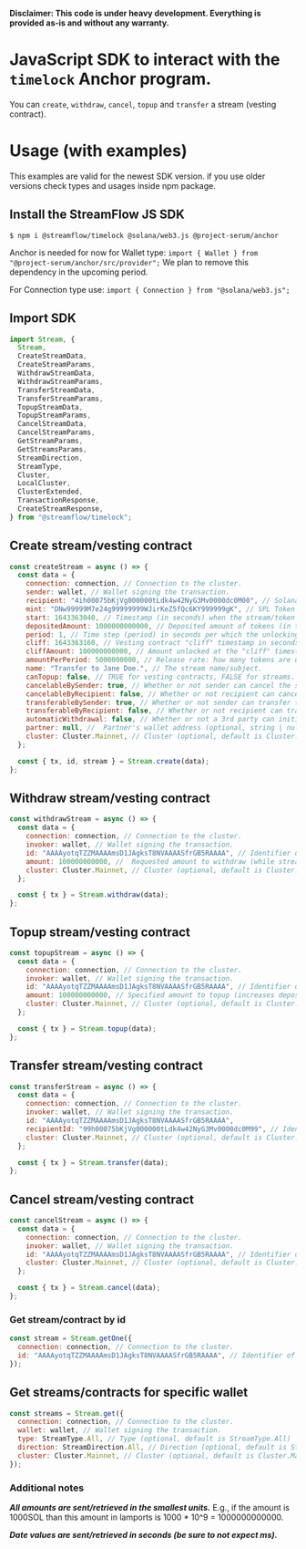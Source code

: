 **Disclaimer: This code is under heavy development. Everything is provided as-is and without any warranty.**

# JavaScript SDK to interact with the `timelock` Anchor program.

You can `create`, `withdraw`, `cancel`, `topup` and `transfer` a stream (vesting contract).

# Usage (with examples)

This examples are valid for the newest SDK version. if you use older versions check types and usages inside npm package.

## Install the StreamFlow JS SDK

`$ npm i @streamflow/timelock @solana/web3.js @project-serum/anchor`

Anchor is needed for now for Wallet type:
`import { Wallet } from "@project-serum/anchor/src/provider";`
We plan to remove this dependency in the upcoming period.

For Connection type use:
`import { Connection } from "@solana/web3.js";`

## Import SDK

```javascript
import Stream, {
  Stream,
  CreateStreamData,
  CreateStreamParams,
  WithdrawStreamData,
  WithdrawStreamParams,
  TransferStreamData,
  TransferStreamParams,
  TopupStreamData,
  TopupStreamParams,
  CancelStreamData,
  CancelStreamParams,
  GetStreamParams,
  GetStreamsParams,
  StreamDirection,
  StreamType,
  Cluster,
  LocalCluster,
  ClusterExtended,
  TransactionResponse,
  CreateStreamResponse,
} from "@streamflow/timelock";
```

## Create stream/vesting contract

```javascript
const createStream = async () => {
  const data = {
    connection: connection, // Connection to the cluster.
    sender: wallet, // Wallet signing the transaction.
    recipient: "4ih00075bKjVg000000tLdk4w42NyG3Mv0000dc0M00", // Solana recipient address.
    mint: "DNw99999M7e24g99999999WJirKeZ5fQc6KY999999gK", // SPL Token mint.
    start: 1643363040, // Timestamp (in seconds) when the stream/token vesting starts.
    depositedAmount: 1000000000000, // Deposited amount of tokens (in the smallest units).
    period: 1, // Time step (period) in seconds per which the unlocking occurs.
    cliff: 1643363160, // Vesting contract "cliff" timestamp in seconds.
    cliffAmount: 100000000000, // Amount unlocked at the "cliff" timestamp.
    amountPerPeriod: 5000000000, // Release rate: how many tokens are unlocked per each period.
    name: "Transfer to Jane Doe.", // The stream name/subject.
    canTopup: false, // TRUE for vesting contracts, FALSE for streams.
    cancelableBySender: true, // Whether or not sender can cancel the stream.
    cancelableByRecipient: false, // Whether or not recipient can cancel the stream.
    transferableBySender: true, // Whether or not sender can transfer the stream.
    transferableByRecipient: false, // Whether or not recipient can transfer the stream.
    automaticWithdrawal: false, // Whether or not a 3rd party can initiate withdraw in the name of recipient (currently not used, set it to FALSE).
    partner: null, //  Partner's wallet address (optional, string | null).
    cluster: Cluster.Mainnet, // Cluster (optional, default is Cluster.Mainnet).
  };

  const { tx, id, stream } = Stream.create(data);
};
```

## Withdraw stream/vesting contract

```javascript
const withdrawStream = async () => {
  const data = {
    connection: connection, // Connection to the cluster.
    invoker: wallet, // Wallet signing the transaction.
    id: "AAAAyotqTZZMAAAAmsD1JAgksT8NVAAAASfrGB5RAAAA", // Identifier of a stream to be withdrawn from.
    amount: 100000000000, //  Requested amount to withdraw (while streaming). If stream is completed, the whole amount will be withdrawn.
    cluster: Cluster.Mainnet, // Cluster (optional, default is Cluster.Mainnet).
  };

  const { tx } = Stream.withdraw(data);
};
```

## Topup stream/vesting contract

```javascript
const topupStream = async () => {
  const data = {
    connection: connection, // Connection to the cluster.
    invoker: wallet, // Wallet signing the transaction.
    id: "AAAAyotqTZZMAAAAmsD1JAgksT8NVAAAASfrGB5RAAAA", // Identifier of a stream to be topped up.
    amount: 100000000000, // Specified amount to topup (increases deposited amount).
    cluster: Cluster.Mainnet, // Cluster (optional, default is Cluster.Mainnet).
  };

  const { tx } = Stream.topup(data);
};
```

## Transfer stream/vesting contract

```javascript
const transferStream = async () => {
  const data = {
    connection: connection, // Connection to the cluster.
    invoker: wallet, // Wallet signing the transaction.
    id: "AAAAyotqTZZMAAAAmsD1JAgksT8NVAAAASfrGB5RAAAA",
    recipientId: "99h00075bKjVg000000tLdk4w42NyG3Mv0000dc0M99", // Identifier of a stream to be transferred.
    cluster: Cluster.Mainnet, // Cluster (optional, default is Cluster.Mainnet).
  };

  const { tx } = Stream.transfer(data);
};
```

## Cancel stream/vesting contract

```javascript
const cancelStream = async () => {
  const data = {
    connection: connection, // Connection to the cluster.
    invoker: wallet, // Wallet signing the transaction.
    id: "AAAAyotqTZZMAAAAmsD1JAgksT8NVAAAASfrGB5RAAAA", // Identifier of a stream to be canceled.
    cluster: Cluster.Mainnet, // Cluster (optional, default is Cluster.Mainnet)
  };

  const { tx } = Stream.cancel(data);
};
```

### Get stream/contract by id

```javascript
const stream = Stream.getOne({
  connection: connection, // Connection to the cluster.
  id: "AAAAyotqTZZMAAAAmsD1JAgksT8NVAAAASfrGB5RAAAA", // Identifier of a stream that is fetched.
});
```

## Get streams/contracts for specific wallet

```javascript
const streams = Stream.get({
  connection: connection, // Connection to the cluster.
  wallet: wallet, // Wallet signing the transaction.
  type: StreamType.All, // Type (optional, default is StreamType.All)
  direction: StreamDirection.All, // Direction (optional, default is StreamDirection.All)
  cluster: Cluster.Mainnet, // Cluster (optional, default is Cluster.Mainnet)
});
```

### Additional notes

**_All amounts are sent/retrieved in the smallest units._**
E.g., if the amount is 1000SOL than this amount in lamports is 1000 \* 10^9 = 1000000000000.

**_Date values are sent/retrieved in seconds (be sure to not expect ms)._**
